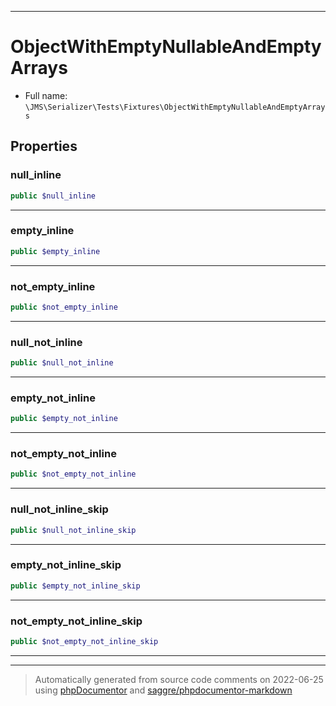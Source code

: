 ***

# ObjectWithEmptyNullableAndEmptyArrays

* Full name: `\JMS\Serializer\Tests\Fixtures\ObjectWithEmptyNullableAndEmptyArrays`

## Properties

### null_inline

```php
public $null_inline
```

***

### empty_inline

```php
public $empty_inline
```

***

### not_empty_inline

```php
public $not_empty_inline
```

***

### null_not_inline

```php
public $null_not_inline
```

***

### empty_not_inline

```php
public $empty_not_inline
```

***

### not_empty_not_inline

```php
public $not_empty_not_inline
```

***

### null_not_inline_skip

```php
public $null_not_inline_skip
```

***

### empty_not_inline_skip

```php
public $empty_not_inline_skip
```

***

### not_empty_not_inline_skip

```php
public $not_empty_not_inline_skip
```

***



***
> Automatically generated from source code comments on 2022-06-25 using [phpDocumentor](http://www.phpdoc.org/) and [saggre/phpdocumentor-markdown](https://github.com/Saggre/phpDocumentor-markdown)
